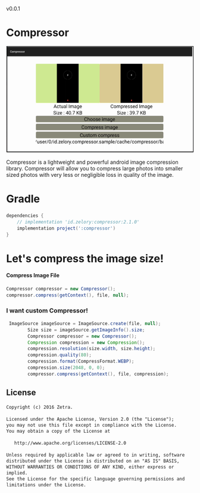 v0.0.1

Compressor
======

![](https://github.com/gswqwow/Compressor/blob/master/ss.png)

Compressor is a lightweight and powerful android image compression library. Compressor will allow you to compress large photos into smaller sized photos with very less or negligible loss in quality of the image.

# Gradle

```groovy
dependencies {
    // implementation 'id.zelory:compressor:2.1.0'
    implementation project(':compressor')
}
```

# Let's compress the image size!

#### Compress Image File

```java
Compressor compressor = new Compressor();
compressor.compress(getContext(), file, null);
```

### I want custom Compressor!

```java
 ImageSource imageSource = ImageSource.create(file, null);
        Size size = imageSource.getImageInfo().size;
        Compressor compressor = new Compressor();
        Compression compression = new Compression();
        compression.resolution(size.width, size.height);
        compression.quality(80);
        compression.format(CompressFormat.WEBP);
        compression.size(2048, 0, 0);
        compressor.compress(getContext(), file, compression);
```

License
-------

    Copyright (c) 2016 Zetra.
    
    Licensed under the Apache License, Version 2.0 (the "License");
    you may not use this file except in compliance with the License.
    You may obtain a copy of the License at
    
       http://www.apache.org/licenses/LICENSE-2.0
    
    Unless required by applicable law or agreed to in writing, software
    distributed under the License is distributed on an "AS IS" BASIS,
    WITHOUT WARRANTIES OR CONDITIONS OF ANY KIND, either express or implied.
    See the License for the specific language governing permissions and
    limitations under the License.